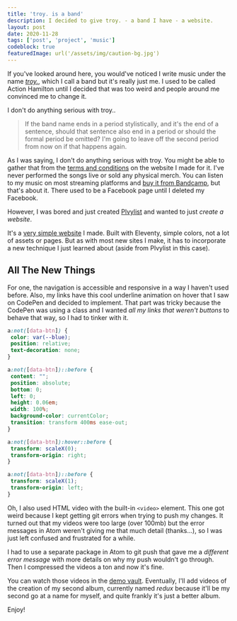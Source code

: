 ```yaml
---
title: 'troy. is a band'
description: I decided to give troy. - a band I have - a website.
layout: post
date: 2020-11-28
tags: ['post', 'project', 'music']
codeblock: true
featuredImage: url('/assets/img/caution-bg.jpg')
---
```

If you've looked around here, you would've noticed I write music under the name [_troy._](https://justtroy.bandcamp.com), which I call a band but it's really just me. I used to be called Action Hamilton until I decided that was too weird and people around me convinced me to change it.

I don't do anything serious with troy..

> If the band name ends in a period stylistically, and it's the end of a sentence, should that sentence also end in a period or should the formal period be omitted? I'm going to leave off the second period from now on if that happens again.

As I was saying, I don't do anything serious with troy. You might be able to gather that from the [terms and conditions](https://validcharacters.netlify.app/pages/terms/) on the website I made for it. I've never performed the songs live or sold any physical merch. You can listen to my music on most streaming platforms and [buy it from Bandcamp](https://justtroy.bandcamp.com), but that's about it. There used to be a Facebook page until I deleted my Facebook.

However, I was bored and just created [Plvylist](../plvylist) and wanted to just _create a website_.

It's a [very simple website](https://validcharacters.netlify.app/) I made. Built with Eleventy, simple colors, not a lot of assets or pages. But as with most new sites I make, it has to incorporate a new technique I just learned about (aside from Plvylist in this case).

## All The New Things
For one, the navigation is accessible and responsive in a way I haven't used before. Also, my links have this cool underline animation on hover that I saw on CodePen and decided to implement. That part was tricky because the CodePen was using a class and I wanted _all my links that weren't buttons_ to behave that way, so I had to tinker with it.

```css
a:not([data-btn]) {
 color: var(--blue);
 position: relative;
 text-decoration: none;
}

a:not([data-btn])::before {
 content: "";
 position: absolute;
 bottom: 0;
 left: 0;
 height: 0.06em;
 width: 100%;
 background-color: currentColor;
 transition: transform 400ms ease-out;
}

a:not([data-btn]):hover::before {
 transform: scaleX(0);
 transform-origin: right;
}

a:not([data-btn])::before {
 transform: scaleX(1);
 transform-origin: left;
}
```

Oh, I also used HTML video with the built-in `<video>` element. This one got weird because I kept getting git errors when trying to push my changes. It turned out that my videos were too large (over 100mb) but the error messages in Atom weren't giving me that much detail (thanks...), so I was just left confused and frustrated for a while.

I had to use a separate package in Atom to git push that gave me a _different error message_ with more details on why my push wouldn't go through. Then I compressed the videos a ton and now it's fine.

You can watch those videos in the [demo vault](https://validcharacters.netlify.app/demos/). Eventually, I'll add videos of the creation of my second album, currently named _redux_ because it'll be my second go at a name for myself, and quite frankly it's just a better album.

Enjoy!
